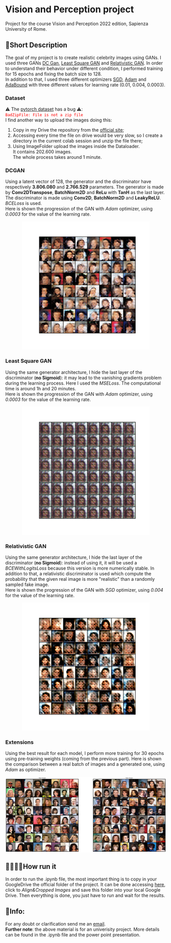 # Vision and Perception project
Project for the course Vision and Perception 2022 edition, Sapienza University of Rome.<br>

## 📜Short Description
The goal of my project is to create realistic celebrity images using GANs. I used three GANs [DC Gan](https://arxiv.org/pdf/1511.06434.pdf), [Least Square GAN](https://arxiv.org/pdf/1611.04076.pdf) and [Relativistic GAN](https://arxiv.org/pdf/1807.00734.pdf). In order to understand their behavior under different condition, I performed training for 15 epochs and fixing the batch size to 128. <br>
In addition to that, I used three different optimizers [SGD](https://arxiv.org/pdf/1609.04747.pdf), [Adam](https://arxiv.org/pdf/1412.6980.pdf) and [AdaBound](https://arxiv.org/abs/1902.09843) with three different values for learning rate (0.01, 0.004, 0.0003).

### Dataset
⚠️ The [pytorch dataset](https://pytorch.org/vision/stable/generated/torchvision.datasets.CelebA.html#torchvision.datasets.CelebA) has a bug ⚠️: <br>
<font color="red">`BadZipFile: File is not a zip file`</font> <br>
I find another way to upload the images doing this:
1. Copy in my Drive the repository from the [official site](http://mmlab.ie.cuhk.edu.hk/projects/CelebA.html);
2. Accessing every time the file on drive would be very slow, so I create a directory in the current colab session and unzip the file there;
3. Using ImageFolder upload the images inside the Dataloader. <br>
It contains 202.600 images.<br>
The whole process takes around 1 minute.

### DCGAN
Using a latent vector of 128, the generator and the discriminator have respectively **3.806.080** and **2.766.529** parameters. The generator is made by **Conv2DTranspose**, **BatchNorm2D** and **ReLu** with **TanH** as the last layer. The discriminator is made using **Conv2D**, **BatchNorm2D** and **LeakyReLU**. *BCELoss* is used.<br> Here is shown the progression of the GAN with *Adam* optimizer, using *0.0003* for the value of the learning rate.
<p align="center">
<img src="src/merged_DC.gif" alt="drawing" width="400"/>
</p>

### Least Square GAN
Using the same generator architecture, I hide the last layer of the discriminator (**no Sigmoid**): it may lead to the vanishing gradients problem during the learning process. Here I used the *MSELoss*. The computational time is around 1h and 20 minutes.<br>
Here is shown the progression of the GAN with *Adam* optimizer, using *0.0003* for the value of the learning rate.
<p align="center">
<img src="src/merge_LS.gif" alt="drawing" width="400"/>
</p>

### Relativistic GAN
Using the same generator architecture, I hide the last layer of the discriminator (**no Sigmoid**): instead of using it, it will be used a *BCEWithLogitsLoss* because this version is more numerically stable. In addition to that, a relativistic discriminator is used which compute the probability that the given real image is more "realistic" than a randomly sampled fake image. <br>
Here is shown the progression of the GAN with *SGD* optimizer, using *0.004* for the value of the learning rate.
<p align="center">
<img src="src/merged_RG.gif" alt="drawing" width="400"/>
</p>

### Extensions
Using the best result for each model, I perform more training for 30 epochs using pre-training weights (coming from the previous part). Here is shown the comparison between a real batch of images and a generated one, using *Adam* as optimizer. 
<p align="center">
<img src="src/comparison_DC.png" alt="drawing" width="800"/>
</p>

## 👨‍💻👩‍💻How run it
In order to run the .ipynb file, the most important thing is to copy in your GoogleDrive the official folder of the project. It can be done accessing [here](http://mmlab.ie.cuhk.edu.hk/projects/CelebA.html), click to *Align&Cropped Images* and save this folder into your local Google Drive. Then everything is done, you just have to run and wait for the results.


## 📝Info:
For any doubt or clarification send me an [email](mailto:betello.1835108@studenti.uniroma1.it?subject=[GitHub_LTW]).<br>
**Further note**: the above material is for an univerisity project. More details can be found in the .ipynb file and the power point presentation.
